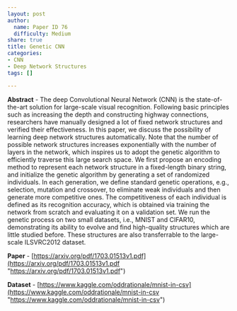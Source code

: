 ```yaml
---
layout: post
author:
  name: Paper ID 76
  difficulty: Medium
share: true
title: Genetic CNN
categories:
- CNN
- Deep Network Structures
tags: []

---
```

**Abstract** - The deep Convolutional Neural Network (CNN) is the state-of-the-art solution for large-scale visual recognition. Following basic principles such as increasing the depth and constructing highway connections, researchers have manually designed a lot of fixed network structures and verified their effectiveness. In this paper, we discuss the possibility of learning deep network structures automatically. Note that the number of possible network structures increases exponentially with the number of layers in the network, which inspires us to adopt the genetic algorithm to efficiently traverse this large search space. We first propose an encoding method to represent each network structure in a fixed-length binary string, and initialize the genetic algorithm by generating a set of randomized individuals. In each generation, we define standard genetic operations, e.g., selection, mutation and crossover, to eliminate weak individuals and then generate more competitive ones. The competitiveness of each individual is defined as its recognition accuracy, which is obtained via training the network from scratch and evaluating it on a validation set. We run the genetic process on two small datasets, i.e., MNIST and CIFAR10, demonstrating its ability to evolve and find high-quality structures which are little studied before. These structures are also transferrable to the large-scale ILSVRC2012 dataset. 

**Paper** - [https://arxiv.org/pdf/1703.01513v1.pdf](https://arxiv.org/pdf/1703.01513v1.pdf "https://arxiv.org/pdf/1703.01513v1.pdf") 

**Dataset** - [https://www.kaggle.com/oddrationale/mnist-in-csv](https://www.kaggle.com/oddrationale/mnist-in-csv "https://www.kaggle.com/oddrationale/mnist-in-csv")